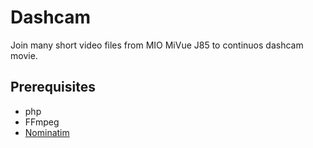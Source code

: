 # Dashcam

Join many short video files from MIO MiVue J85 to continuos dashcam movie.

## Prerequisites

- php
- FFmpeg
- [Nominatim](https://github.com/mediagis/nominatim-docker)
